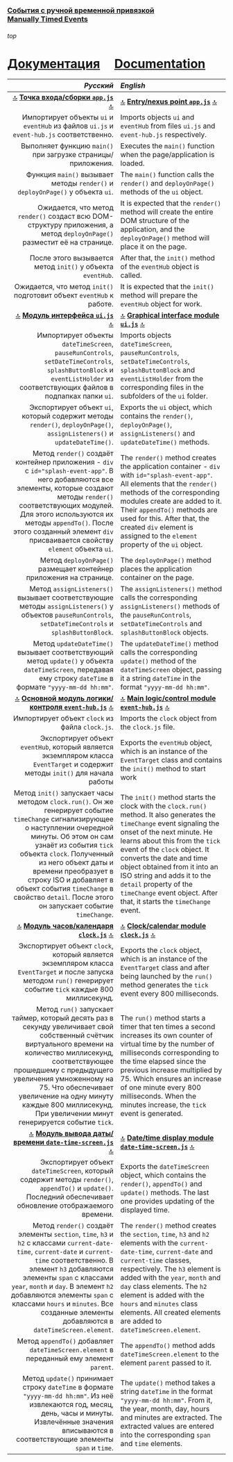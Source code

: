 ### [События с ручной временной привязкой](https://github.com/UniBreakfast/manually-timed-events) &nbsp; &nbsp; [Manually&nbsp;Timed&nbsp;Events](https://github.com/UniBreakfast/manually-timed-events)

###### top

# [Документация](https://github.com/UniBreakfast/manually-timed-events/tree/main/docs) &nbsp; &nbsp; [Documentation](https://github.com/UniBreakfast/manually-timed-events/tree/main/docs)

| *Русский* | *English* |
|-:|:-|
| [🔝](#top) **[Точка входа/сборки `app.js`](https://github.com/UniBreakfast/manually-timed-events/blob/main/app.js)** [🔝](#top) | [🔝](#top) **[Entry/nexus point `app.js`](https://github.com/UniBreakfast/manually-timed-events/blob/main/app.js)** [🔝](#top) |
| Импортирует объекты `ui` и `eventHub` из файлов `ui.js` и `event-hub.js` соответственно. | Imports objects `ui` and `eventHub` from files `ui.js` and `event-hub.js` respectively. |
| Выполняет функцию `main()` при загрузке страницы/приложения. | Executes the `main()` function when the page/application is loaded. |
| Функция `main()` вызывает методы `render()` и `deployOnPage()` у объекта `ui`. | The `main()` function calls the `render()` and `deployOnPage()` methods of the `ui` object. |
| Ожидается, что метод `render()` создаст всю DOM-структуру приложения, а метод `deployOnPage()` разместит её на странице. | It is expected that the `render()` method will create the entire DOM structure of the application, and the `deployOnPage()` method will place it on the page. |
| После этого вызывается метод `init()` у объекта `eventHub`. | After that, the `init()` method of the `eventHub` object is called. |
| Ожидается, что метод `init()` подготовит объект `eventHub` к работе. | It is expected that the `init()` method will prepare the `eventHub` object for work. |
| [🔝](#top) **[Модуль интерфейса `ui.js`](https://github.com/UniBreakfast/manually-timed-events/blob/main/ui/ui.js)** [🔝](#top) | [🔝](#top) **[Graphical interface module `ui.js`](https://github.com/UniBreakfast/manually-timed-events/blob/main/ui/ui.js)** [🔝](#top) |
| Импортирует объекты `dateTimeScreen`, `pauseRunControls`, `setDateTimeControls`, `splashButtonBlock` и `eventListHolder` из соответствующих файлов в подпапках папки `ui`. | Imports objects `dateTimeScreen`, `pauseRunControls`, `setDateTimeControls`, `splashButtonBlock` and `eventListHolder` from the corresponding files in the subfolders of the `ui` folder. |
| Экспортирует объект `ui`, который содержит методы `render()`, `deployOnPage()`, `assignListeners()` и `updateDateTime()`. | Exports the `ui` object, which contains the `render()`, `deployOnPage()`, `assignListeners()` and `updateDateTime()` methods. |
| Метод `render()` создаёт контейнер приложения - `div` с `id="splash-event-app"`. В него добавляются все элементы, которые создают методы `render()` соответствующих модулей. Для этого используются их методы `appendTo()`. После этого созданный элемент `div` присваивается свойству `element` объекта `ui`. | The `render()` method creates the application container - `div` with `id="splash-event-app"`. All elements that the `render()` methods of the corresponding modules create are added to it. Their `appendTo()` methods are used for this. After that, the created `div` element is assigned to the `element` property of the `ui` object. |
| Метод `deployOnPage()` размещает контейнер приложения на странице. | The `deployOnPage()` method places the application container on the page. |
| Метод `assignListeners()` вызывает соответствующие методы `assignListeners()` у объектов `pauseRunControls`, `setDateTimeControls` и `splashButtonBlock`. | The `assignListeners()` method calls the corresponding `assignListeners()` methods of the `pauseRunControls`, `setDateTimeControls` and `splashButtonBlock` objects. |
| Метод `updateDateTime()` вызывает соответствующий метод `update()` у объекта `dateTimeScreen`, передавая ему строку `dateTime` в формате `"yyyy-mm-dd hh:mm"`. | The `updateDateTime()` method calls the corresponding `update()` method of the `dateTimeScreen` object, passing it a string `dateTime` in the format `"yyyy-mm-dd hh:mm"`. |
| [🔝](#top) **[Основной модуль логики/контроля `event-hub.js`](https://github.com/UniBreakfast/manually-timed-events/blob/main/event-hub.js)** [🔝](#top) | [🔝](#top) **[Main logic/control module `event-hub.js`](https://github.com/UniBreakfast/manually-timed-events/blob/main/event-hub.js)** [🔝](#top) |
| Импортирует объект `clock` из файла `clock.js`. | Imports the `clock` object from the `clock.js` file. |
| Экспортирует объект `eventHub`, который является экземпляром класса `EventTarget` и содержит методы `init()` для начала работы | Exports the `eventHub` object, which is an instance of the `EventTarget` class and contains the `init()` method to start work |
 | Метод `init()` запускает часы методом `clock.run()`. Он же генерирует событие `timeChange` сигнализирующее о наступлении очередной минуты. Об этом он сам узнаёт из события `tick` объекта `clock`. Полученный из него объект даты и времени преобразует в строку ISO и добавляет в объект события `timeChange` в свойство `detail`. После этого он запускает событие `timeChange`. | The `init()` method starts the clock with the `clock.run()` method. It also generates the `timeChange` event signaling the onset of the next minute. He learns about this from the `tick` event of the `clock` object. It converts the date and time object obtained from it into an ISO string and adds it to the `detail` property of the `timeChange` event object. After that, it starts the `timeChange` event. |
| [🔝](#top) **[Модуль часов/календаря `clock.js`](https://github.com/UniBreakfast/manually-timed-events/blob/main/clock.js)** [🔝](#top) | [🔝](#top) **[Clock/calendar module `clock.js`](https://github.com/UniBreakfast/manually-timed-events/blob/main/clock.js)** [🔝](#top) |
| Экспортирует объект `clock`, который является экземпляром класса `EventTarget` и после запуска методом `run()` генерирует событие `tick` каждые 800 миллисекунд. | Exports the `clock` object, which is an instance of the `EventTarget` class and after being launched by the `run()` method generates the `tick` event every 800 milliseconds. |
| Метод `run()` запускает таймер, который десять раз в секунду увеличивает свой собственный счётчик виртуального времени на количество миллисекунд, соответствующее прошедшему с предыдущего увеличения умноженному на 75. Что обеспечивает увеличение на одну минуту каждые 800 миллисекунд. При увеличении минут генерируется событие `tick`. | The `run()` method starts a timer that ten times a second increases its own counter of virtual time by the number of milliseconds corresponding to the time elapsed since the previous increase multiplied by 75. Which ensures an increase of one minute every 800 milliseconds. When the minutes increase, the `tick` event is generated. |
| [🔝](#top) **[Модуль вывода даты/времени `date-time-screen.js`](https://github.com/UniBreakfast/manually-timed-events/blob/main/ui/date-time-screen/date-time-screen.js)** [🔝](#top) | [🔝](#top) **[Date/time display module `date-time-screen.js`](https://github.com/UniBreakfast/manually-timed-events/blob/main/ui/date-time-screen/date-time-screen.js)** [🔝](#top) |
| Экспортирует объект `dateTimeScreen`, который содержит методы `render()`, `appendTo()` и `update()`. Последний обеспечивает обновление отображаемого времени. | Exports the `dateTimeScreen` object, which contains the `render()`, `appendTo()` and `update()` methods. The last one provides updating of the displayed time. |
| Метод `render()` создаёт элементы `section`, `time`, `h3` и `h2` с классами `current-date-time`, `current-date` и `current-time` соответственно. В элемент `h3` добавляются элементы `span` с классами `year`, `month` и `day`. В элемент `h2` добавляются элементы `span` с классами `hours` и `minutes`. Все созданные элементы добавляются в `dateTimeScreen.element`. | The `render()` method creates the `section`, `time`, `h3` and `h2` elements with the `current-date-time`, `current-date` and `current-time` classes, respectively. The `h3` element is added with the `year`, `month` and `day` class elements. The `h2` element is added with the `hours` and `minutes` class elements. All created elements are added to `dateTimeScreen.element`. |
| Метод `appendTo()` добавляет `dateTimeScreen.element` в переданный ему элемент `parent`. | The `appendTo()` method adds `dateTimeScreen.element` to the element `parent` passed to it. |
| Метод `update()` принимает строку `dateTime` в формате `"yyyy-mm-dd hh:mm"`. Из неё извлекаются год, месяц, день, часы и минуты. Извлечённые значения вписываются в соответствующие элементы `span` и `time`. | The `update()` method takes a string `dateTime` in the format `"yyyy-mm-dd hh:mm"`. From it, the year, month, day, hours and minutes are extracted. The extracted values are entered into the corresponding `span` and `time` elements. |

<!-- 
export { ui };

import { dateTimeScreen } from './date-time-screen/date-time-screen.js';
import { pauseRunControls } from './pause-run/pause-run.js';
import { setDateTimeControls } from './set-date-time/set-date-time.js';
import { splashButtonBlock } from './splash-button/splash-button.js';
import { eventListHolder } from './event-list/event-list.js';


const ui = {
  render() {
    const appContent = document.createElement('div');

    appContent.id = 'splash-event-app';

    dateTimeScreen.render();
    pauseRunControls.render();
    setDateTimeControls.render();
    splashButtonBlock.render();
    eventListHolder.render();

    dateTimeScreen.appendTo(appContent);
    pauseRunControls.appendTo(appContent);
    setDateTimeControls.appendTo(appContent);
    splashButtonBlock.appendTo(appContent);
    eventListHolder.appendTo(appContent);

    this.element = appContent;
  },

  assignListeners() {
    pauseRunControls.assignListeners();
    setDateTimeControls.assignListeners();
  },

  deployOnPage() {
    document.body.append(this.element)
  },

  updateDateTime(dateTime) {
    dateTimeScreen.update(dateTime);
  }
};




 -->
